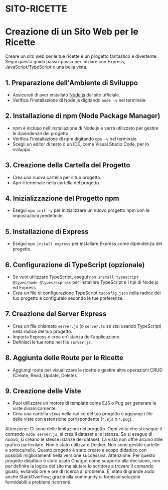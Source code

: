 # SITO-RICETTE
# Creazione di un Sito Web per le Ricette

Creare un sito web per le tue ricette è un progetto fantastico e divertente. Segui questa guida passo-passo per iniziare con Express, JavaScript/TypeScript e una bella vista.

## 1. Preparazione dell'Ambiente di Sviluppo

- Assicurati di aver installato [Node.js](https://nodejs.org/) dal sito ufficiale.
- Verifica l'installazione di Node.js digitando `node -v` nel terminale.

## 2. Installazione di npm (Node Package Manager)

- npm è incluso nell'installazione di Node.js e verrà utilizzato per gestire le dipendenze del progetto.
- Verifica l'installazione di npm digitando `npm -v` nel terminale.
- Scegli un editor di testo o un IDE, come Visual Studio Code, per lo sviluppo.

## 3. Creazione della Cartella del Progetto

- Crea una nuova cartella per il tuo progetto.
- Apri il terminale nella cartella del progetto.

## 4. Inizializzazione del Progetto npm

- Esegui `npm init -y` per inizializzare un nuovo progetto npm con le impostazioni predefinite.

## 5. Installazione di Express

- Esegui `npm install express` per installare Express come dipendenza del progetto.

## 6. Configurazione di TypeScript (opzionale)

- Se vuoi utilizzare TypeScript, esegui `npm install typescript @types/node @types/express` per installare TypeScript e i tipi di Node.js ed Express.
- Crea un file di configurazione TypeScript `tsconfig.json` nella radice del tuo progetto e configuralo secondo le tue preferenze.

## 7. Creazione del Server Express

- Crea un file chiamato `server.js` (o `server.ts` se stai usando TypeScript) nella radice del tuo progetto.
- Importa Express e crea un'istanza dell'applicazione.
- Definisci le tue rotte nel file `server.js`.

## 8. Aggiunta delle Route per le Ricette

- Aggiungi route per visualizzare le ricette e gestire altre operazioni CRUD (Create, Read, Update, Delete).

## 9. Creazione delle Viste

- Puoi utilizzare un motore di template come EJS o Pug per generare le viste dinamicamente.
- Crea una cartella `views` nella radice del tuo progetto e aggiungi i file delle viste con estensione corrispondente (`*.ejs` o `*.pug`).

Attenzione: Ci sono delle limitazioni nel progetto. Ogni volta che si esegue il comando `node server.js`, si crea il dataset e le istanze. Se si esegue di nuovo, si creano le stesse istanze del dataset. La vista non offre alcuno stile grafico particolare. Non è stato utilizzato Docker. Non sono gestite cartelle e sottocartelle. Questo progetto è stato creato a scopo didattico con possibili miglioramenti nella versione successiva.
Attenzione: Per questo progetto didattico è stato usato Chatgpt come supporto alla decisione, non per definire la logica del sito ma aiutare lo scrittore a trovare il comando giusto, evitando ore e ore di ricerca al problema. E' stato di grande aiuto anche StackOverflow; grazie alla community ci fornisce soluzioni formidabili a problemi ricorrenti.
